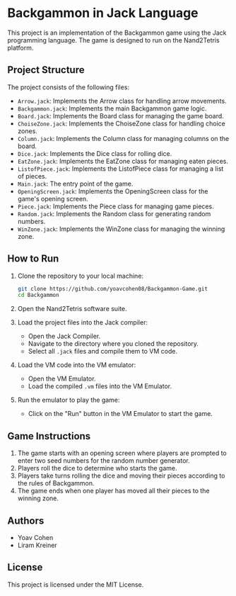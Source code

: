 # Backgammon in Jack Language

This project is an implementation of the Backgammon game using the Jack programming language. The game is designed to run on the Nand2Tetris platform.

## Project Structure

The project consists of the following files:

- `Arrow.jack`: Implements the Arrow class for handling arrow movements.
- `Backgammon.jack`: Implements the main Backgammon game logic.
- `Board.jack`: Implements the Board class for managing the game board.
- `ChoiseZone.jack`: Implements the ChoiseZone class for handling choice zones.
- `Column.jack`: Implements the Column class for managing columns on the board.
- `Dice.jack`: Implements the Dice class for rolling dice.
- `EatZone.jack`: Implements the EatZone class for managing eaten pieces.
- `ListofPiece.jack`: Implements the ListofPiece class for managing a list of pieces.
- `Main.jack`: The entry point of the game.
- `OpeningScreen.jack`: Implements the OpeningScreen class for the game's opening screen.
- `Piece.jack`: Implements the Piece class for managing game pieces.
- `Random.jack`: Implements the Random class for generating random numbers.
- `WinZone.jack`: Implements the WinZone class for managing the winning zone.

## How to Run

1. Clone the repository to your local machine:
    ```sh
    git clone https://github.com/yoavcohen08/Backgammon-Game.git
    cd Backgammon
    ```

2. Open the Nand2Tetris software suite.

3. Load the project files into the Jack compiler:
    - Open the Jack Compiler.
    - Navigate to the directory where you cloned the repository.
    - Select all `.jack` files and compile them to VM code.

4. Load the VM code into the VM emulator:
    - Open the VM Emulator.
    - Load the compiled `.vm` files into the VM Emulator.

5. Run the emulator to play the game:
    - Click on the "Run" button in the VM Emulator to start the game.

## Game Instructions

1. The game starts with an opening screen where players are prompted to enter two seed numbers for the random number generator.
2. Players roll the dice to determine who starts the game.
3. Players take turns rolling the dice and moving their pieces according to the rules of Backgammon.
4. The game ends when one player has moved all their pieces to the winning zone.

## Authors

- Yoav Cohen
- Liram Kreiner

## License

This project is licensed under the MIT License.
